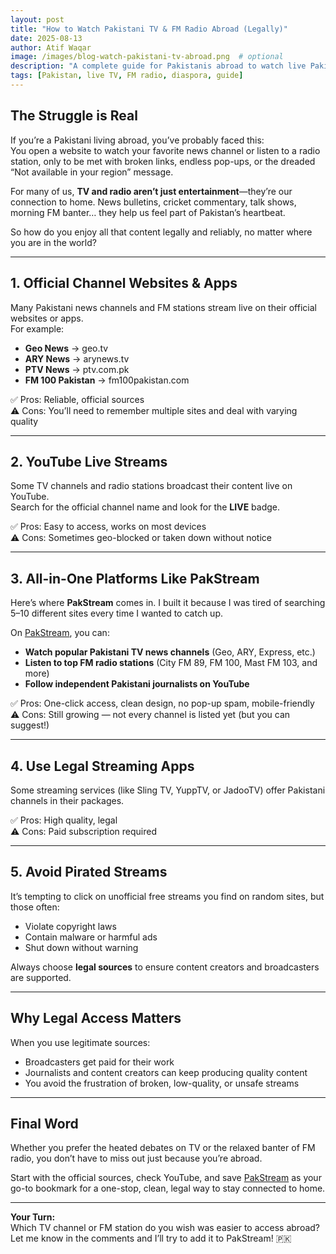 ```yaml
---
layout: post
title: "How to Watch Pakistani TV & FM Radio Abroad (Legally)"
date: 2025-08-13
author: Atif Waqar
image: /images/blog-watch-pakistani-tv-abroad.png  # optional
description: "A complete guide for Pakistanis abroad to watch live Pakistani news channels and listen to FM radio online—legally and without frustration."
tags: [Pakistan, live TV, FM radio, diaspora, guide]
---
```


## The Struggle is Real

If you’re a Pakistani living abroad, you’ve probably faced this:  
You open a website to watch your favorite news channel or listen to a radio station, only to be met with broken links, endless pop-ups, or the dreaded “Not available in your region” message.

For many of us, **TV and radio aren’t just entertainment**—they’re our connection to home. News bulletins, cricket commentary, talk shows, morning FM banter… they help us feel part of Pakistan’s heartbeat.

So how do you enjoy all that content legally and reliably, no matter where you are in the world?

---

## **1. Official Channel Websites & Apps**

Many Pakistani news channels and FM stations stream live on their official websites or apps.  
For example:

- **Geo News** → geo.tv  
- **ARY News** → arynews.tv  
- **PTV News** → ptv.com.pk  
- **FM 100 Pakistan** → fm100pakistan.com  

✅ Pros: Reliable, official sources  
⚠️ Cons: You’ll need to remember multiple sites and deal with varying quality

---

## **2. YouTube Live Streams**

Some TV channels and radio stations broadcast their content live on YouTube.  
Search for the official channel name and look for the **LIVE** badge.

✅ Pros: Easy to access, works on most devices  
⚠️ Cons: Sometimes geo-blocked or taken down without notice

---

## **3. All-in-One Platforms Like PakStream**

Here’s where **PakStream** comes in. I built it because I was tired of searching 5–10 different sites every time I wanted to catch up.

On [PakStream](https://www.pakstream.com), you can:

- **Watch popular Pakistani TV news channels** (Geo, ARY, Express, etc.)  
- **Listen to top FM radio stations** (City FM 89, FM 100, Mast FM 103, and more)  
- **Follow independent Pakistani journalists on YouTube**  

✅ Pros: One-click access, clean design, no pop-up spam, mobile-friendly  
⚠️ Cons: Still growing — not every channel is listed yet (but you can suggest!)

---

## **4. Use Legal Streaming Apps**

Some streaming services (like Sling TV, YuppTV, or JadooTV) offer Pakistani channels in their packages.

✅ Pros: High quality, legal  
⚠️ Cons: Paid subscription required

---

## **5. Avoid Pirated Streams**

It’s tempting to click on unofficial free streams you find on random sites, but those often:

- Violate copyright laws  
- Contain malware or harmful ads  
- Shut down without warning  

Always choose **legal sources** to ensure content creators and broadcasters are supported.

---

## Why Legal Access Matters

When you use legitimate sources:

- Broadcasters get paid for their work  
- Journalists and content creators can keep producing quality content  
- You avoid the frustration of broken, low-quality, or unsafe streams

---

## Final Word

Whether you prefer the heated debates on TV or the relaxed banter of FM radio, you don’t have to miss out just because you’re abroad.

Start with the official sources, check YouTube, and save [PakStream](https://www.pakstream.com) as your go-to bookmark for a one-stop, clean, legal way to stay connected to home.

---

**Your Turn:**  
Which TV channel or FM station do you wish was easier to access abroad? Let me know in the comments and I’ll try to add it to PakStream! 🇵🇰
